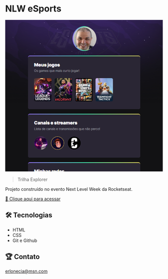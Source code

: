 # NLW eSports

![preview](./.github/preview.png)

> Trilha Explorer

Projeto construído no evento
Next Level Week da Rocketseat.

[📎 Clique aqui para acessar](https://erlonbs.github.io/nlw-esports-explorer/)

## 🛠 Tecnologias

- HTML
- CSS
- Git e Github

## 🏆 Contato

erlonecia@msn.com
